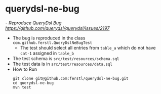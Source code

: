 # querydsl-ne-bug

*- Reproduce QueryDsl Bug https://github.com/querydsl/querydsl/issues/2197*

- The bug is reproduced in the class `com.github.ferstl.QueryDslNeBugTest`
  - The test should select all entries from `table_a` which do not have `cat-1` assigned in `table_b`
- The test schema is `src/test/resources/schema.sql`
- The test data is in `src/test/resources/data.sql`
- How to Run
  ```
  git clone git@github.com:ferstl/querydsl-ne-bug.git
  cd querydsl-ne-bug
  mvn test
  ```
